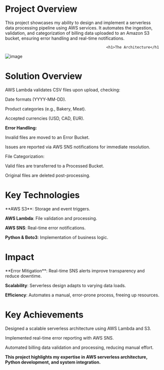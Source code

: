 <h1>Project Overview</h1>
This project showcases my ability to design and implement a serverless data processing pipeline using AWS services. It automates the ingestion, validation, and categorization of billing data uploaded to an Amazon S3 bucket, ensuring error handling and real-time notifications.

                                                  <h1>The Architecture</h1

![image](https://github.com/user-attachments/assets/15374a0b-867d-4e70-895b-a2d1d3338fa5)


<h1>Solution Overview</h1>
AWS Lambda validates CSV files upon upload, checking:

Date formats (YYYY-MM-DD).

Product categories (e.g., Bakery, Meat).

Accepted currencies (USD, CAD, EUR).

**Error Handling:**

Invalid files are moved to an Error Bucket.

Issues are reported via AWS SNS notifications for immediate resolution.

File Categorization:

Valid files are transferred to a Processed Bucket.

Original files are deleted post-processing.

<h1> Key Technologies</h1>
**AWS S3**: Storage and event triggers.

**AWS Lambda**: File validation and processing.

**AWS SNS**: Real-time error notifications.

**Python & Boto3**: Implementation of business logic.

<h1> Impact </h1>
**Error Mitigation**: Real-time SNS alerts improve transparency and reduce downtime.

**Scalability**: Serverless design adapts to varying data loads.

**Efficiency**: Automates a manual, error-prone process, freeing up resources.

<h1> Key Achievements </h1>
Designed a scalable serverless architecture using AWS Lambda and S3.

Implemented real-time error reporting with AWS SNS.

Automated billing data validation and processing, reducing manual effort.

**This project highlights my expertise in AWS serverless architecture, Python development, and system integration.**
